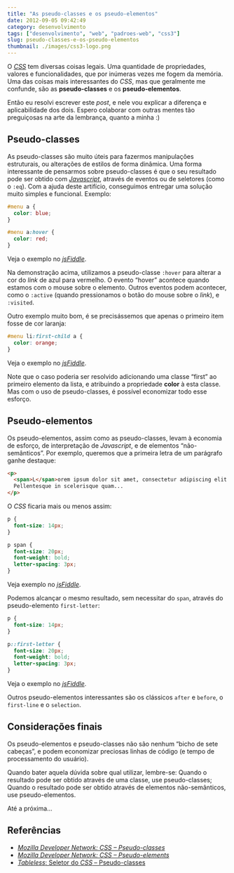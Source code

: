 ```yaml
---
title: "As pseudo-classes e os pseudo-elementos"
date: 2012-09-05 09:42:49
category: desenvolvimento
tags: ["desenvolvimento", "web", "padroes-web", "css3"]
slug: pseudo-classes-e-os-pseudo-elementos
thumbnail: ./images/css3-logo.png
---
```


O [*CSS*][] tem diversas coisas legais. Uma quantidade
de propriedades, valores e funcionalidades, que por inúmeras vezes me
fogem da memória. Uma das coisas mais interessantes do _CSS_, mas que
geralmente me confunde, são as **pseudo-classes** e os
**pseudo-elementos**.

Então eu resolvi escrever este _post_, e nele vou explicar a diferença e
aplicabilidade dos dois. Espero colaborar com outras mentes tão
preguiçosas na arte da lembrança, quanto a minha :)

## Pseudo-classes

As pseudo-classes são muito úteis para fazermos manipulações
estruturais, ou alterações de estilos de forma dinâmica. Uma forma
interessante de pensarmos sobre pseudo-classes é que o seu resultado
pode ser obtido com [*Javascript*][], através de eventos ou de seletores
(como o `:eq`). Com a ajuda deste artifício, conseguimos entregar uma
solução muito simples e funcional. Exemplo:

```css
#menu a {
  color: blue;
}

#menu a:hover {
  color: red;
}
```

Veja o exemplo no [*jsFiddle*][].

Na demonstração acima, utilizamos a pseudo-classe `:hover` para
alterar a cor do _link_ de azul para vermelho. O evento “hover” acontece
quando estamos com o mouse sobre o elemento. Outros eventos podem
acontecer, como o `:active` (quando pressionamos o botão do mouse
sobre o _link_), e `:visited`.

Outro exemplo muito bom, é se precisássemos que apenas o primeiro item
fosse de cor laranja:

```css
#menu li:first-child a {
  color: orange;
}
```

Veja o exemplo no [_jsFiddle_][1].

Note que o caso poderia ser resolvido adicionando uma classe “first” ao
primeiro elemento da lista, e atribuindo a propriedade **color** à esta
classe. Mas com o uso de pseudo-classes, é possível economizar todo esse
esforço.

## Pseudo-elementos

Os pseudo-elementos, assim como as pseudo-classes, levam à economia de
esforço, de interpretação de _Javascript_, e de elementos
“não-semânticos”. Por exemplo, queremos que a primeira letra de um
parágrafo ganhe destaque:

```html
<p>
  <span>L</span>orem ipsum dolor sit amet, consectetur adipiscing elit.
  Pellentesque in scelerisque quam...
</p>
```

O _CSS_ ficaria mais ou menos assim:

```css
p {
  font-size: 14px;
}

p span {
  font-size: 20px;
  font-weight: bold;
  letter-spacing: 3px;
}
```

Veja exemplo no [_jsFiddle_][2].

Podemos alcançar o mesmo resultado, sem necessitar do `span`, através
do pseudo-elemento `first-letter`:

```css
p {
  font-size: 14px;
}

p::first-letter {
  font-size: 20px;
  font-weight: bold;
  letter-spacing: 3px;
}
```

Veja o exemplo no [_jsFiddle_][3].

Outros pseudo-elementos interessantes são os clássicos `after` e
`before`, o `first-line` e o `selection`.

## Considerações finais

Os pseudo-elementos e pseudo-classes não são nenhum “bicho de sete
cabeças”, e podem economizar preciosas linhas de código (e tempo de
processamento do usuário).

Quando bater aquela dúvida sobre qual utilizar, lembre-se: Quando o
resultado pode ser obtido através de uma classe, use pseudo-classes;
Quando o resultado pode ser obtido através de elementos não-semânticos,
use pseudo-elementos.

Até a próxima…

## Referências

- [*Mozilla Developer Network: CSS – Pseudo-classes*][]
- [*Mozilla Developer Network: CSS – Pseudo-elements*][]
- [*Tableless*: Seletor do *CSS* – Pseudo-classes][]

[*css*]: /tag/css3.html "Leia mais sobre CSS"
[*javascript*]: /tag/javascript.html "Leia mais sobre Javascript"
[*jsfiddle*]: http://jsfiddle.net/kplaube/vv7Yu/ "Exemplo de utilização de pseudo-classes"
[1]: http://jsfiddle.net/kplaube/vv7Yu/3/embedded/result/ "Exemplo de uso do first-child"
[2]: http://jsfiddle.net/kplaube/MW5p9/ "Exemplo com elemento não-semântico"
[3]: http://jsfiddle.net/kplaube/MW5p9/1/ "Exemplo com pseudo-elemento"
[*mozilla developer network: css – pseudo-classes*]: https://developer.mozilla.org/en-US/docs/CSS/Pseudo-classes "Página sobre pseudo-classes na MDN"
[*mozilla developer network: css – pseudo-elements*]: https://developer.mozilla.org/en-US/docs/CSS/Pseudo-elements "Página sobre pseudo-elementos na MDN"
[*tableless*: seletor do *css* – pseudo-classes]: http://tableless.com.br/pseudo-classes-css/ "Artigo no Tableless sobre pseudo-classes no CSS"
